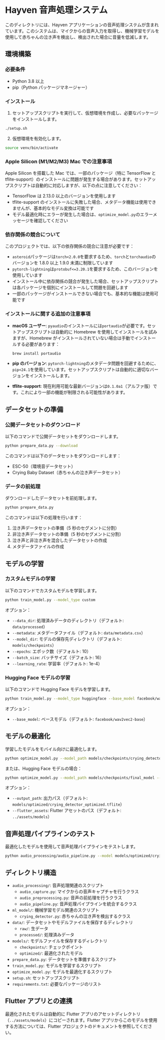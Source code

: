 # Hayven 音声処理システム

このディレクトリには、Hayven アプリケーションの音声処理システムが含まれています。このシステムは、マイクからの音声入力を取得し、機械学習モデルを使用して赤ちゃんの泣き声を検出し、検出された場合に音量を低減します。

## 環境構築

### 必要条件

- Python 3.8 以上
- pip（Python パッケージマネージャー）

### インストール

1. セットアップスクリプトを実行して、仮想環境を作成し、必要なパッケージをインストールします。

```bash
./setup.sh
```

2. 仮想環境を有効化します。

```bash
source venv/bin/activate
```

### Apple Silicon (M1/M2/M3) Mac での注意事項

Apple Silicon を搭載した Mac では、一部のパッケージ（特に TensorFlow と tflite-support）のインストールに問題が発生する場合があります。セットアップスクリプトは自動的に対応しますが、以下の点に注意してください：

- TensorFlow は 2.13.0 以上のバージョンを使用します
- tflite-support のインストールに失敗した場合、メタデータ機能は使用できませんが、基本的なモデル変換は可能です
- モデル最適化時にエラーが発生した場合は、`optimize_model.py`のエラーメッセージを確認してください

### 依存関係の競合について

このプロジェクトでは、以下の依存関係の競合に注意が必要です：

- `asteroid`パッケージは`torch<2.0.0`を要求するため、`torch`と`torchaudio`のバージョンを 1.8.0 以上 1.9.0 未満に制限しています
- `pytorch-lightning`は`protobuf<=3.20.1`を要求するため、このバージョンを使用しています
- インストール中に依存関係の競合が発生した場合、セットアップスクリプトは各パッケージを個別にインストールして問題を回避します
- 一部のパッケージがインストールできない場合でも、基本的な機能は使用可能です

### インストールに関する追加の注意事項

- **macOS ユーザー**: `pyaudio`のインストールには`portaudio`が必要です。セットアップスクリプトは自動的に Homebrew を使用してインストールを試みますが、Homebrew がインストールされていない場合は手動でインストールする必要があります：

  ```bash
  brew install portaudio
  ```

- **pip のバージョン**: `pytorch-lightning`のメタデータ問題を回避するために、`pip<24.1`を使用しています。セットアップスクリプトは自動的に適切なバージョンをインストールします。

- **tflite-support**: 現在利用可能な最新バージョンは`0.1.0a1`（アルファ版）です。これにより一部の機能が制限される可能性があります。

## データセットの準備

### 公開データセットのダウンロード

以下のコマンドで公開データセットをダウンロードします。

```bash
python prepare_data.py --download
```

このコマンドは以下のデータセットをダウンロードします：

- ESC-50（環境音データセット）
- Crying Baby Dataset（赤ちゃんの泣き声データセット）

### データの前処理

ダウンロードしたデータセットを前処理します。

```bash
python prepare_data.py
```

このコマンドは以下の処理を行います：

1. 泣き声データセットの準備（5 秒のセグメントに分割）
2. 非泣き声データセットの準備（5 秒のセグメントに分割）
3. 泣き声と非泣き声を混合したデータセットの作成
4. メタデータファイルの作成

## モデルの学習

### カスタムモデルの学習

以下のコマンドでカスタムモデルを学習します。

```bash
python train_model.py --model_type custom
```

オプション：

- `--data_dir`: 処理済みデータのディレクトリ（デフォルト: `data/processed`）
- `--metadata`: メタデータファイル（デフォルト: `data/metadata.csv`）
- `--model_dir`: モデルの保存先ディレクトリ（デフォルト: `models/checkpoints`）
- `--epochs`: エポック数（デフォルト: 10）
- `--batch_size`: バッチサイズ（デフォルト: 16）
- `--learning_rate`: 学習率（デフォルト: 1e-4）

### Hugging Face モデルの学習

以下のコマンドで Hugging Face モデルを学習します。

```bash
python train_model.py --model_type huggingface --base_model facebook/wav2vec2-base
```

オプション：

- `--base_model`: ベースモデル（デフォルト: `facebook/wav2vec2-base`）

## モデルの最適化

学習したモデルをモバイル向けに最適化します。

```bash
python optimize_model.py --model_path models/checkpoints/crying_detector.pth --model_type custom
```

または、Hugging Face モデルの場合：

```bash
python optimize_model.py --model_path models/checkpoints/final_model --model_type huggingface
```

オプション：

- `--output_path`: 出力パス（デフォルト: `models/optimized/crying_detector_optimized.tflite`）
- `--flutter_assets`: Flutter アセットのパス（デフォルト: `../assets/models`）

## 音声処理パイプラインのテスト

最適化したモデルを使用して音声処理パイプラインをテストします。

```bash
python audio_processing/audio_pipeline.py --model models/optimized/crying_detector_optimized.tflite
```

## ディレクトリ構造

- `audio_processing/`: 音声処理関連のスクリプト
  - `audio_capture.py`: マイクからの音声キャプチャを行うクラス
  - `audio_preprocessing.py`: 音声の前処理を行うクラス
  - `audio_pipeline.py`: 音声処理パイプラインを統合するクラス
- `ml_model/`: 機械学習モデル関連のスクリプト
  - `crying_detector.py`: 赤ちゃんの泣き声を検出するクラス
- `data/`: データセットやモデルファイルを保存するディレクトリ
  - `raw/`: 生データ
  - `processed/`: 処理済みデータ
- `models/`: モデルファイルを保存するディレクトリ
  - `checkpoints/`: チェックポイント
  - `optimized/`: 最適化されたモデル
- `prepare_data.py`: データセットを準備するスクリプト
- `train_model.py`: モデルを学習するスクリプト
- `optimize_model.py`: モデルを最適化するスクリプト
- `setup.sh`: セットアップスクリプト
- `requirements.txt`: 必要なパッケージのリスト

## Flutter アプリとの連携

最適化されたモデルは自動的に Flutter アプリのアセットディレクトリ（`../assets/models`）にコピーされます。Flutter アプリからこのモデルを使用する方法については、Flutter プロジェクトのドキュメントを参照してください。
